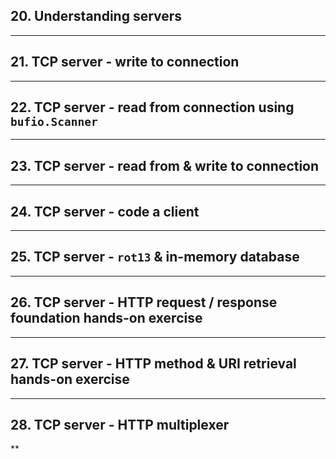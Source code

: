 ## 20. Understanding servers

***

## 21. TCP server - write to connection

***

## 22. TCP server - read from connection using `bufio.Scanner`

***

## 23. TCP server - read from & write to connection

***

## 24. TCP server - code a client

***

## 25. TCP server - `rot13` & in-memory database

***

## 26. TCP server - HTTP request / response foundation hands-on exercise

***

## 27. TCP server - HTTP method & URI retrieval hands-on exercise

***

## 28. TCP server - HTTP multiplexer

**
